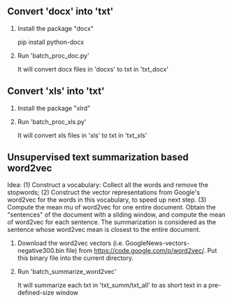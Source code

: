## Convert 'docx' into 'txt'

  1. Install the package "docx"

      pip install python-docx

  2. Run 'batch_proc_doc.py'
      
      It will convert docx files in 'docxs' to txt in 'txt_docx'

## Convert 'xls' into 'txt'

  1. Install the package "xlrd"

  2. Run 'batch_proc_xls.py'
  
      It will convert xls files in 'xls' to txt in 'txt_xls'
      
## Unsupervised text summarization based word2vec   
  Idea: (1) Construct a vocabulary: Collect all the words and remove the stopwords; (2) Construct the vector representations from Google's word2vec for the words in this vocabulary, to speed up next step.
  (3) Compute the mean mu of word2vec for one entire document. Obtain the "sentences" of the document with a sliding window, and compute the mean of word2vec for each sentence. The summarization is considered as the sentence whose word2vec mean is closest to the entire document.

  1. Download the word2vec vectors (i.e. GoogleNews-vectors-negative300.bin file) from https://code.google.com/p/word2vec/. Put this binary file into the current directory.
  2. Run 'batch_summarize_word2vec'
  
        It will summarize each txt in 'txt_summ/txt_all' to as short text in a pre-defined-size window
